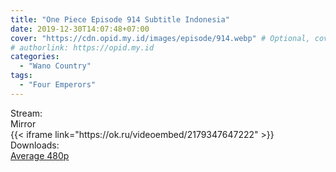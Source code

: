 ```yaml
---
title: "One Piece Episode 914 Subtitle Indonesia"
date: 2019-12-30T14:07:48+07:00
cover: "https://cdn.opid.my.id/images/episode/914.webp" # Optional, cover
# authorlink: https://opid.my.id
categories:
  - "Wano Country"
tags:
  - "Four Emperors"
---
```

<div class="ui menu violet borderless inverted">
  <div class="header item active">
        Stream:
    </div>
  <a class="active item" data-tab="mirror">
    <i class="odnoklassniki icon"></i> Mirror
  </a>
</div>
<div class="ui bottom attached tab segment active" style="border:0 !important;" data-tab="mirror">
{{< iframe link="https://ok.ru/videoembed/2179347647222" >}}
</div>
<div class="ui menu violet borderless inverted">
  <div class="header item active">
        Downloads:
    </div>
  <a class="item nounderline" href="https://ouo.io/h23V6" target="_blank" rel="dofollow"><i class="google drive icon"></i>
    Average 480p</a>
</div>